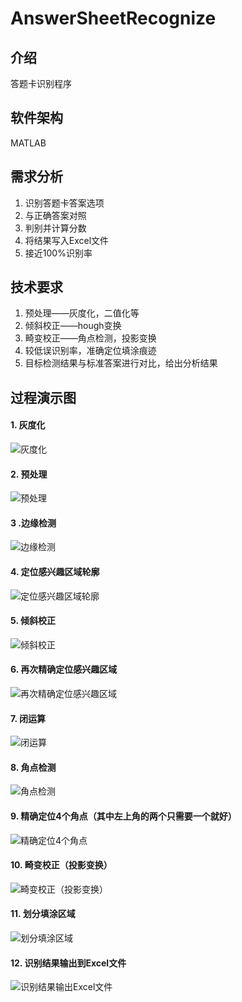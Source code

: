 # AnswerSheetRecognize

## 介绍
答题卡识别程序 

## 软件架构
MATLAB

## 需求分析

1. 识别答题卡答案选项
2. 与正确答案对照
3. 判别并计算分数
4. 将结果写入Excel文件
5. 接近100%识别率

## 技术要求
1. 预处理——灰度化，二值化等
2. 倾斜校正——hough变换
3. 畸变校正——角点检测，投影变换
4. 较低误识别率，准确定位填涂痕迹
5. 目标检测结果与标准答案进行对比，给出分析结果

## 过程演示图
#### 1. 灰度化
![灰度化](./refer/1.png "灰度化")
#### 2. 预处理
![预处理](./refer/2.png "预处理")
#### 3 .边缘检测
![边缘检测](./refer/3.png "边缘检测")
#### 4. 定位感兴趣区域轮廓
![定位感兴趣区域轮廓](./refer/4.png "定位感兴趣区域轮廓")
#### 5. 倾斜校正
![倾斜校正](./refer/5.png "倾斜校正")
#### 6. 再次精确定位感兴趣区域
![再次精确定位感兴趣区域](./refer/6.png "再次精确定位感兴趣区域")
#### 7. 闭运算
![闭运算](./refer/7.png "闭运算")
#### 8. 角点检测
![角点检测](./refer/8.png "角点检测")
#### 9. 精确定位4个角点（其中左上角的两个只需要一个就好）
![精确定位4个角点](./refer/9.png "精确定位4个角点")
#### 10. 畸变校正（投影变换）
![畸变校正（投影变换）](./refer/10.png "畸变校正（投影变换）")
#### 11. 划分填涂区域
![划分填涂区域](./refer/11.png "划分填涂区域")
#### 12. 识别结果输出到Excel文件
![识别结果输出Excel文件](./refer/excel_snap.png)

